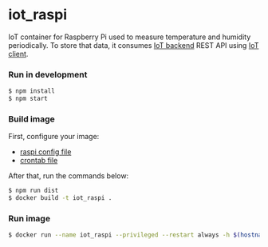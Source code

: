 # iot_raspi
IoT container for Raspberry Pi used to measure temperature and humidity periodically. To store that data, it consumes [IoT backend](https://github.com/mmontes11/iot_backend) REST API using [IoT client](https://github.com/mmontes11/iot_client).

### Run in development

```bash
$ npm install 
$ npm start
```
### Build image
First, configure your image:
* [raspi config file](https://github.com/mmontes11/iot_raspi/blob/develop/src/config/raspi.js)
* [crontab file](https://github.com/mmontes11/iot_raspi/blob/develop/scripts/crontab)

After that, run the commands below:
```bash
$ npm run dist
$ docker build -t iot_raspi .
```
### Run image
```bash
$ docker run --name iot_raspi --privileged --restart always -h $(hostname) -d iot_raspi
```
